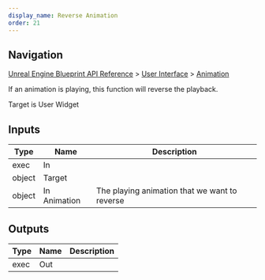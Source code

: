 ```yaml
---
display_name: Reverse Animation
order: 21
---
```

## Navigation

[Unreal Engine Blueprint API Reference](https://dev.epicgames.com/documentation/en-us/unreal-engine/BlueprintAPI) > [User Interface](https://dev.epicgames.com/documentation/en-us/unreal-engine/BlueprintAPI/UserInterface) > [Animation](https://dev.epicgames.com/documentation/en-us/unreal-engine/BlueprintAPI/UserInterface/Animation)

If an animation is playing, this function will reverse the playback.

Target is User Widget

## Inputs

| Type | Name | Description |
| --- | --- | --- |
| exec | In |  |
| object | Target |  |
| object | In Animation | The playing animation that we want to reverse |

## Outputs

| Type | Name | Description |
| --- | --- | --- |
| exec | Out |  |
